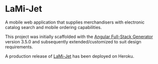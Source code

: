# LaMi-Jet

A mobile web application that supplies merchandisers with electronic catalog search and mobile ordering capabilities. 

This project was initially scaffolded with the [Angular Full-Stack Generator](https://github.com/DaftMonk/generator-angular-fullstack) version 3.5.0 and subsequently extended/customized to suit design requirements.

A production release of [LaMi-Jet](https://lamijet.herokuapp.com) has been deployed on Heroku.

